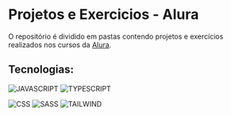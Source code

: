 # Projetos e Exercicios - Alura

O repositório é dividido em pastas contendo projetos e exercícios realizados nos cursos da [Alura](https://www.alura.com.br/).

## Tecnologias:

<!-- ![HTML](https://img.shields.io/badge/html-%2320232a.svg?style=for-the-badge&logo=html5&logoColor=%e34f26) -->

![JAVASCRIPT](https://img.shields.io/badge/javascript-%2320232a.svg?style=for-the-badge&logo=javascript&logoColor=%)
![TYPESCRIPT](https://img.shields.io/badge/TypeScript-%2320232a.svg?style=for-the-badge&logo=typescript&logoColor=007ACC)

![CSS](https://img.shields.io/badge/css-%2320232a.svg?style=for-the-badge&logo=css3&logoColor=%2361dafb)
![SASS](https://img.shields.io/badge/Sass-%2320232a.svg?style=for-the-badge&logo=Sass&logoColor=%CC6699)
![TAILWIND](https://img.shields.io/badge/Tailwind-%2320232a.svg?style=for-the-badge&logo=Tailwind-CSS&logoColor=06B6D4)

<!-- ![REACT](https://img.shields.io/badge/react-%2320232a.svg?style=for-the-badge&logo=react&logoColor=%) -->
<!-- ![C#](https://img.shields.io/badge/csharp-%2320232a.svg?style=for-the-badge&logo=csharp&logoColor=%) -->
